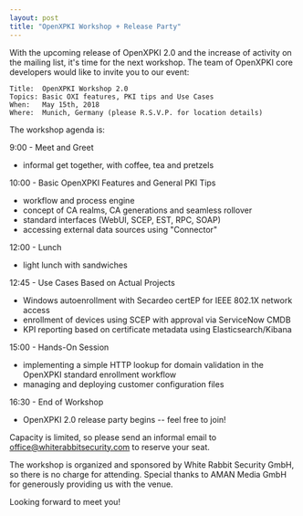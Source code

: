 ```yaml
---
layout: post
title: "OpenXPKI Workshop + Release Party"
---
```


With the upcoming release of OpenXPKI 2.0 and the increase of activity on the mailing list, it's time for the next workshop. The team of OpenXPKI core developers would like to invite you to our event:

    Title:  OpenXPKI Workshop 2.0
    Topics: Basic OXI features, PKI tips and Use Cases
    When:   May 15th, 2018
    Where:  Munich, Germany (please R.S.V.P. for location details)


The workshop agenda is:

9:00 - Meet and Greet

* informal get together, with coffee, tea and pretzels

10:00 - Basic OpenXPKI Features and General PKI Tips

* workflow and process engine
* concept of CA realms, CA generations and seamless rollover
* standard interfaces (WebUI, SCEP, EST, RPC, SOAP)
* accessing external data sources using "Connector"

12:00 - Lunch

* light lunch with sandwiches

12:45 - Use Cases Based on Actual Projects

* Windows autoenrollment with Secardeo certEP for IEEE 802.1X network access
* enrollment of devices using SCEP with approval via ServiceNow CMDB
* KPI reporting based on certificate metadata using Elasticsearch/Kibana

15:00 - Hands-On Session

* implementing a simple HTTP lookup for domain validation in the OpenXPKI standard enrollment workflow
* managing and deploying customer configuration files

16:30 - End of Workshop

* OpenXPKI 2.0 release party begins -- feel free to join!


Capacity is limited, so please send an informal email to office@whiterabbitsecurity.com to reserve your seat.

The workshop is organized and sponsored by White Rabbit Security GmbH, so there is no charge for attending. Special thanks to AMAN Media GmbH for generously providing us with the venue.

Looking forward to meet you!
